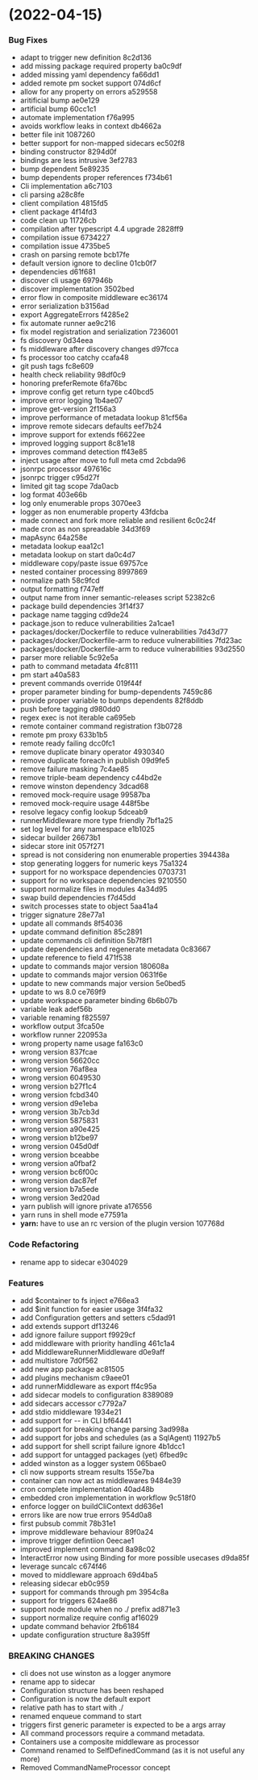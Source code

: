 #  (2022-04-15)


### Bug Fixes

* adapt to trigger new definition 8c2d136
* add missing package required property ba0c9df
* added missing yaml dependency fa66dd1
* added remote pm socket support 074d6cf
* allow for any property on errors a529558
* aritificial bump ae0e129
* artificial bump 60cc1c1
* automate implementation f76a995
* avoids workflow leaks in context db4662a
* better file init 1087260
* better support for non-mapped sidecars ec502f8
* binding constructor 8294d0f
* bindings are less intrusive 3ef2783
* bump dependent 5e89235
* bump dependents proper references f734b61
* Cli implementation a6c7103
* cli parsing a28c8fe
* client compilation 4815fd5
* client package 4f14fd3
* code clean up 11726cb
* compilation after typescript 4.4 upgrade 2828ff9
* compilation issue 6734227
* compilation issue 4735be5
* crash on parsing remote bcb17fe
* default version ignore to decline 01cb0f7
* dependencies d61f681
* discover cli usage 697946b
* discover implementation 3502bed
* error flow in composite middleware ec36174
* error serialization b3156ad
* export AggregateErrors f4285e2
* fix automate runner ae9c216
* fix model registration and serialization 7236001
* fs discovery 0d34eea
* fs middleware after discovery changes d97fcca
* fs processor too catchy ccafa48
* git push tags fc8e609
* health check reliability 98df0c9
* honoring preferRemote 6fa76bc
* improve config get return type c40bcd5
* improve error logging 1b4ae07
* improve get-version 2f156a3
* improve performance of metadata lookup 81cf56a
* improve remote sidecars defaults eef7b24
* improve support for extends f6622ee
* improved logging support 8c81e18
* improves command detection ff43e85
* inject usage after move to full meta cmd 2cbda96
* jsonrpc processor 497616c
* jsonrpc trigger c95d27f
* limited git tag scope 7da0acb
* log format 403e66b
* log only enumerable props 3070ee3
* logger as non enumerable property 43fdcba
* made connect and fork more reliable and resilient 6c0c24f
* made cron as non spreadable 34d3f69
* mapAsync 64a258e
* metadata lookup eaa12c1
* metadata lookup on start da0c4d7
* middleware copy/paste issue 69757ce
* nested container processing 8997869
* normalize path 58c9fcd
* output formatting f747eff
* output name from inner semantic-releases script 52382c6
* package build dependencies 3f14f37
* package name tagging cd9de24
* package.json to reduce vulnerabilities 2a1cae1
* packages/docker/Dockerfile to reduce vulnerabilities 7d43d77
* packages/docker/Dockerfile-arm to reduce vulnerabilities 7fd23ac
* packages/docker/Dockerfile-arm to reduce vulnerabilities 93d2550
* parser more reliable 5c92e5a
* path to command metadata 4fc8111
* pm start a40a583
* prevent commands override 019f44f
* proper parameter binding for bump-dependents 7459c86
* provide proper variable to bumps dependents 82f8ddb
* push before tagging d980dd0
* regex exec is not iterable ca695eb
* remote container command registration f3b0728
* remote pm proxy 633b1b5
* remote ready failing dcc0fc1
* remove duplicate binary operator 4930340
* remove duplicate foreach in publish 09d9fe5
* remove failure masking 7c4ae85
* remove triple-beam dependency c44bd2e
* remove winston dependency 3dcad68
* removed mock-require usage 99587ba
* removed mock-require usage 448f5be
* resolve legacy config lookup 5dceab9
* runnerMiddleware more type friendly 7bf1a25
* set log level for any namespace e1b1025
* sidecar builder 26673b1
* sidecar store init 057f271
* spread is not considering non enumerable properties 394438a
* stop generating loggers for numeric keys 75a1324
* support for no workspace dependencies 0703731
* support for no workspace dependencies 9210550
* support normalize files in modules 4a34d95
* swap build dependencies f7d45dd
* switch processes state to object 5aa41a4
* trigger signature 28e77a1
* update all commands 8f54036
* update command definition 85c2891
* update commands cli definition 5b7f8f1
* update dependencies and regenerate metadata 0c83667
* update reference to field 471f538
* update to commands  major version 180608a
* update to commands major version 0631f6e
* update to new commands major version 5e0bed5
* update to ws 8.0 ce769f9
* update workspace parameter binding 6b6b07b
* variable leak adef56b
* variable renaming f825597
* workflow output 3fca50e
* workflow runner 220953a
* wrong property name usage fa163c0
* wrong version 837fcae
* wrong version 56620cc
* wrong version 76af8ea
* wrong version 6049530
* wrong version b27f1c4
* wrong version fcbd340
* wrong version d9e1eba
* wrong version 3b7cb3d
* wrong version 5875831
* wrong version a90e425
* wrong version b12be97
* wrong version 045d0df
* wrong version bceabbe
* wrong version a0fbaf2
* wrong version bc6f00c
* wrong version dac87ef
* wrong version b7a5ede
* wrong version 3ed20ad
* yarn publish will ignore private a176556
* yarn runs in shell mode e77591a
* **yarn:** have to use an rc version of the plugin version 107768d


### Code Refactoring

* rename app to sidecar e304029


### Features

* add $container to fs inject e766ea3
* add $init function for easier usage 3f4fa32
* add Configuration getters and setters c5dad91
* add extends support df13246
* add ignore failure support f9929cf
* add middleware with priority handling 461c1a4
* add MiddlewareRunnerMiddleware d0e9aff
* add multistore 7d0f562
* add new app package ac81505
* add plugins mechanism c9aee01
* add runnerMiddleware as export ff4c95a
* add sidecar models to configuration 8389089
* add sidecars accessor c7792a7
* add stdio middleware 1934e21
* add support for -- in CLI bf64441
* add support for breaking change parsing 3ad998a
* add support for jobs and schedules (as a SqlAgent) 11927b5
* add support for shell script failure ignore 4b1dcc1
* add support for untagged packages (yet) 6fbed9c
* added winston as a logger system 065bae0
* cli now supports stream results 155e7ba
* container can now act as middlewares 9484e39
* cron complete implementation 40ad48b
* embedded cron implementation in workflow 9c518f0
* enforce logger on buildCliContext dd636e1
* errors like are now true errors 954d0a8
* first pubsub commit 78b31e1
* improve middleware behaviour 89f0a24
* improve trigger defintiion 0eecae1
* improved implement command 8a98c02
* InteractError now using Binding for more possible usecases d9da85f
* leverage suncalc c674f46
* moved to middleware approach 69d4ba5
* releasing sidecar eb0c959
* support for commands through pm 3954c8a
* support for triggers 624ae86
* support node module when no ./ prefix ad871e3
* support normalize require config af16029
* update command behavior 2fb6184
* update configuration structure 8a395ff


### BREAKING CHANGES

* cli does not use winston as a logger anymore
* rename app to sidecar
* Configuration structure has been reshaped
* Configuration is now the default export
* relative path has to start with ./
* renamed enqueue command to start
* triggers first generic parameter is expected to be a args array
* All command processors require a command metadata.
* Containers use a composite middleware as processor
* Command renamed to SelfDefinedCommand (as it is not useful any more)
* Removed CommandNameProcessor concept



